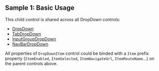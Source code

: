 ## Sample 1: Basic Usage

This child control is shared across all DropDown controls:

* [DropDown](~/controls/bootstrap5/DropDown)
* [TabDropDown](~/controls/bootstrap5/TabDropDown)
* [InputGroupDropDown](~/controls/bootstrap5/InputGroupDropDown)
* [NavBarDropDown](~/controls/bootstrap5/NavBarDropDown)

All properties of `DropDownItem` control could be binded with a `Item` prefix property (`ItemEnabled`, `ItemSelected`, `ItemNavigateUrl`, `ItemRouteName`...) on the parent controls above.
